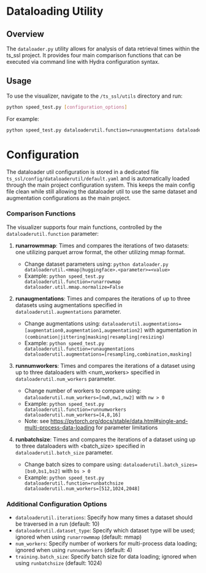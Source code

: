 # Dataloading Utility

## Overview
The `dataloader.py` utility allows for analysis of data retrieval times within the ts_ssl project. It provides four main comparison functions that can be executed via command line with Hydra configuration syntax. 

## Usage
To use the visualizer, navigate to the `/ts_ssl/utils` directory and run:

```bash
python speed_test.py [configuration_options]
```

For example:
```bash
python speed_test.py dataloaderutil.function=runaugmentations dataloaderutil.iterations=5
```

# Configuration
The dataloader util configuration is stored in a dedicated file `ts_ssl/config/dataloaderutil/default.yaml` and is automatically loaded through the main project configuration system. This keeps the main config file clean while still allowing the dataloader util to use the same dataset and augmentation configurations as the main project.

### Comparison Functions
The visualizer supports four main functions, controlled by the `dataloaderutil.function` parameter:

1. **runarrowmmap**: Times and compares the iterations of two datasets: one utilizing parquet arrow format, the other utilizing mmap format.
   - Change dataset parameters using: `python dataloader.py dataloaderutil.<mmap|huggingface>.<parameter>=<value>`
   - Example: `python speed_test.py dataloaderutil.function=runarrowmap dataloader.util.mmap.normalize=False`

2. **runaugmentations**: Times and compares the iterations of up to three datasets using augmentations specified in `dataloaderutil.augmentations` parameter.
   - Change augmentations using: `dataloaderutil.augmentations=[augmentation0,augmentation1,augmentation2]` with agumentation in `(combination|jittering|masking|resampling|resizing)`
   - Example: `python speed_test.py dataloaderutil.function=runaugmentations dataloaderutil.augmentations=[resampling,combination,masking]`

3. **runnumworkers**: Times and compares the iterations of a dataset using up to three dataloaders with <num_workers> specified in `dataloaderutil.num_workers` parameter.
   - Change number of workers to compare using: `dataloaderutil.num_workers=[nw0,nw1,nw2]` with `nw > 0`
   - Example: `python speed_test.py dataloaderutil.function=runnumworkers dataloaderutil.num_workers=[4,8,16]`
   - Note: see https://pytorch.org/docs/stable/data.html#single-and-multi-process-data-loading for parameter limitations

4. **runbatchsize**: Times and compares the iterations of a dataset using up to three dataloaders with <batch_size> specified in `dataloaderutil.batch_size` parameter.
   - Change batch sizes to compare using: `dataloaderutil.batch_sizes=[bs0,bs1,bs2]` with `bs > 0`
   - Example: `python speed_test.py dataloaderutil.function=runbatchsize dataloaderutil.num_workers=[512,1024,2048]`

### Additional Configuration Options
- `dataloaderutil.iterations`: Specify how many times a dataset should be traversed in a run (default: 10)
- `dataloaderutil.dataset_type`: Specify which dataset type will be used; ignored when using `runarrowmmap` (default: mmap)
- `num_workers`: Specify number of workers for multi-process data loading; ignored when using `runnumworkers` (default: 4)
- `training.batch_size`: Specify batch size for data loading; ignored when using `runbatchsize` (default: 1024)
